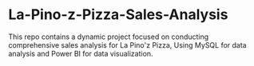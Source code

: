 # La-Pino-z-Pizza-Sales-Analysis
This repo contains a dynamic project focused on conducting comprehensive sales analysis for La Pino'z Pizza, Using MySQL for data analysis and Power BI for data visualization.
